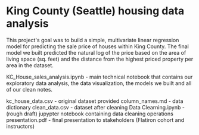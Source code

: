 # King County (Seattle) housing data analysis

This project's goal was to build a simple, multivariate linear regression model for predicting the sale price of houses within King County. The final model we built predicted the natural log of the price based on the area of living space (sq. feet) and the distance from the highest priced property per area in the dataset.

KC_House_sales_analysis.ipynb - main technical notebook that contains our exploratory data analysis, the data visualization, the models we built and all of our clean notes. 

kc_house_data.csv - original dataset provided
column_names.md - data dictionary
clean_data.csv - dataset after cleaning
Data Clearning.ipynb - (rough draft) jupypter notebook containing data cleaning operations 
presentation.pdf - final presentation to stakeholders (Flatiron cohort and instructors)
